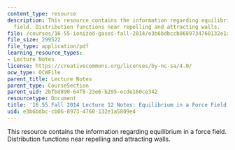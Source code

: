 ```yaml
---
content_type: resource
description: This resource contains the information regarding equilibrium in a force
  field. Distribution functions near repelling and attracting walls.
file: /courses/16-55-ionized-gases-fall-2014/e3b6bdbccb0689734760132e1a5809e4_MIT16_55F14_Lecture12.pdf
file_size: 299522
file_type: application/pdf
learning_resource_types:
- Lecture Notes
license: https://creativecommons.org/licenses/by-nc-sa/4.0/
ocw_type: OCWFile
parent_title: Lecture Notes
parent_type: CourseSection
parent_uid: 2bfbd890-64f8-23e6-b295-ecde160ce342
resourcetype: Document
title: '16.55 Fall 2014 Lecture 12 Notes: Equilibrium in a Force Field'
uid: e3b6bdbc-cb06-8973-4760-132e1a5809e4
---
```

This resource contains the information regarding equilibrium in a force field. Distribution functions near repelling and attracting walls.